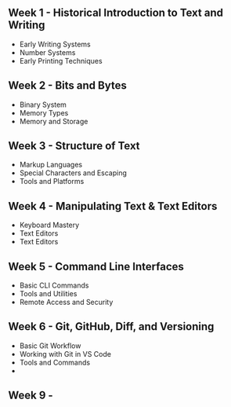 ## Week 1 - Historical Introduction to Text and Writing
- Early Writing Systems
- Number Systems
- Early Printing Techniques
## Week 2 - Bits and Bytes
- Binary System
- Memory Types
- Memory and Storage
## Week 3 - Structure of Text
- Markup Languages
- Special Characters and Escaping
- Tools and Platforms
## Week 4 - Manipulating Text & Text Editors
- Keyboard Mastery
- Text Editors
- Text Editors
## Week 5 - Command Line Interfaces
- Basic CLI Commands
- Tools and Utilities
- Remote Access and Security
## Week 6 - Git, GitHub, Diff, and Versioning
- Basic Git Workflow
- Working with Git in VS Code
- Tools and Commands
-
## Week 9 -

